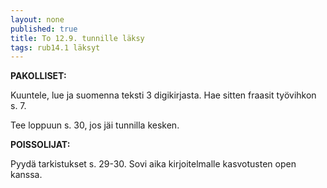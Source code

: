```yaml
---
layout: none
published: true
title: To 12.9. tunnille läksy
tags: rub14.1 läksyt
---
```

**PAKOLLISET:**

Kuuntele, lue ja suomenna teksti 3 digikirjasta. Hae sitten fraasit työvihkon s. 7.

Tee loppuun s. 30, jos jäi tunnilla kesken.

**POISSOLIJAT:**

Pyydä tarkistukset s. 29-30. Sovi aika kirjoitelmalle kasvotusten open kanssa.

